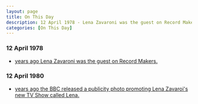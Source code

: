 ```yaml
---
layout: page
title: On This Day
description: 12 April 1978 - Lena Zavaroni was the guest on Record Makers.
categories: [On This Day]
---
```


### 12 April 1978
* [<span id="age1"></span> years ago Lena Zavaroni was the guest on Record Makers.](/scottish%20television/1978/04/12/record-makers.html)

### 12 April 1980
* [<span id="age2"></span> years ago the BBC released a publicity photo promoting Lena Zavaroi's new TV Show called Lena.](/publicity%20photos/1980/04/12/bbc-one-lena.html)


<!-- Script for calculating number of years ago -->
<script>
var dob = '19780412';
var year = Number(dob.substr(0, 4));
var month = Number(dob.substr(4, 2)) - 1;
var day = Number(dob.substr(6, 2));
var today = new Date();
var age1 = today.getFullYear() - year;
if (today.getMonth() < month || (today.getMonth() == month && today.getDate() < day)) {
  age1--;
}
document.getElementById("age1").innerHTML=age1;

var dob = '19800412';
var year = Number(dob.substr(0, 4));
var month = Number(dob.substr(4, 2)) - 1;
var day = Number(dob.substr(6, 2));
var today = new Date();
var age2 = today.getFullYear() - year;
if (today.getMonth() < month || (today.getMonth() == month && today.getDate() < day)) {
  age2--;
}
document.getElementById("age2").innerHTML=age2;
</script>

